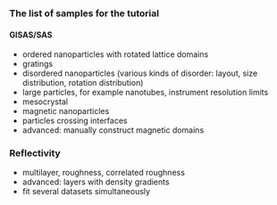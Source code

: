 ### The list of samples for the tutorial

#### GISAS/SAS

- ordered nanoparticles with rotated lattice domains
- gratings
- disordered nanoparticles (various kinds of disorder: layout, size distribution, rotation distribution)
- large particles, for example nanotubes, instrument resolution limits
- mesocrystal
- magnetic nanoparticles
- particles crossing interfaces
- advanced: manually construct magnetic domains

### Reflectivity

- multilayer, roughness, correlated roughness
- advanced: layers with density gradients
- fit several datasets simultaneously
